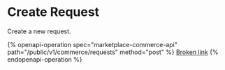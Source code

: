 # Create Request

Create a new request.

{% openapi-operation spec="marketplace-commerce-api" path="/public/v1/commerce/requests" method="post" %}
[Broken link](broken-reference)
{% endopenapi-operation %}
